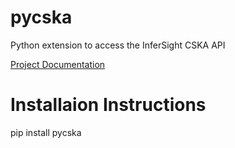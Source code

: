 # pycska
Python extension to access the InferSight CSKA API

[Project Documentation](http://pycska.readthedocs.io/en/latest/ "pycska documentation")

# Installaion Instructions

pip install pycska
